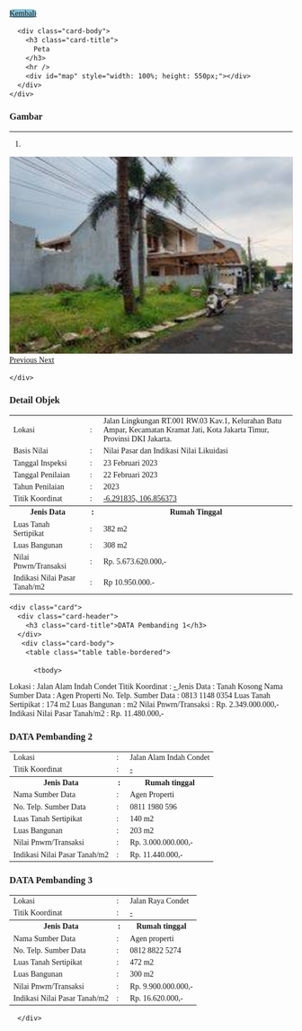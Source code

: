 
<head>
  <meta charset="utf-8" />
  <meta name="viewport" content="width=device-width, initial-scale=1" />
  <title>KJPP Hari Utomo dan Rekan</title>
  <link rel="stylesheet" href="https://diy.magis.unwahas.ac.id/AdminLTE/plugins/fontawesome-free/css/all.min.css" />
  <link href="https://diy.magis.unwahas.ac.id/css/app.css" rel="stylesheet" />
  <link rel="stylesheet" href="https://unpkg.com/leaflet@1.7.1/dist/leaflet.css" integrity="sha512-xodZBNTC5n17Xt2atTPuE1HxjVMSvLVW9ocqUKLsCC5CXdbqCmblAshOMAS6/keqq/sMZMZ19scR4PsZChSR7A==" crossorigin="" />
  <script src="https://unpkg.com/leaflet@1.7.1/dist/leaflet.js" integrity="sha512-XQoYMqMTK8LvdxXYG3nZ448hOEQiglfqkJs1NOQV44cWnUrBc8PkAOcXy20w0vlaXaVUearIOBhiXZ5V3ynxwA==" crossorigin=""></script>
  <script src="https://cdnjs.cloudflare.com/ajax/libs/Chart.js/3.5.1/chart.js"></script>
  <!-- jQuery -->
  <script src="https://diy.magis.unwahas.ac.id/AdminLTE/plugins/jquery/jquery.min.js"></script>
  <!-- Bootstrap 4 -->
  <script src="https://diy.magis.unwahas.ac.id/AdminLTE/plugins/bootstrap/js/bootstrap.bundle.min.js"></script>
  <!-- DataTables -->
  <script src="https://diy.magis.unwahas.ac.id/AdminLTE/plugins/datatables/jquery.dataTables.min.js"></script>
  <script src="https://diy.magis.unwahas.ac.id/AdminLTE/plugins/datatables-bs4/js/dataTables.bootstrap4.min.js"></script>
  <script src="https://diy.magis.unwahas.ac.id/AdminLTE/plugins/datatables-responsive/js/dataTables.responsive.min.js"></script>
  <script src="https://diy.magis.unwahas.ac.id/AdminLTE/plugins/datatables-responsive/js/responsive.bootstrap4.min.js"></script>
</head>

<style>
  body {
    font-family: 'Montserrat', 'sans-serif';
  }
</style>
<div class="row mx-5 mt-3">
   <div class="col">
    <a href="https://hariutomo.co.id/" class="btn" style="background-color: #84C2D8; border-radius: 10px">Kembali</a>
   </div>
</div>
<div class="row mt-3 mx-5">
  <div class="col-sm-6">
    <div class="card">

      <div class="card-body">
        <h3 class="card-title">
          Peta
        </h3>
        <hr />
        <div id="map" style="width: 100%; height: 550px;"></div>
      </div>
    </div>
  </div>
  <div class="col-sm-6">
    <div class="card">
      <!-- /.card-header -->
      <div class="card-body">
        <h3 class="card-title">
      Gambar
        </h3>
        <hr />
        <div id="carouselExampleIndicators" class="carousel slide" data-ride="carousel">
          <ol class="carousel-indicators">
           <li data-target="#carouselExampleIndicators" data-slide-to="0" class="active"></li>
          </ol>
          <div class="carousel-inner">
                        <div class="carousel-item active" data-bs-interval="2000">
				<img class="d-block w-100" src="Sarah1.png" alt="First slide" />
            </div>
                      </div>
          <a class="carousel-control-prev" href="Sarah2.png" role="button" data-slide="prev">
            <span class="carousel-control-custom-icon" aria-hidden="true">
              <i class="fas fa-chevron-left"></i>
            </span>
            <span class="sr-only">Previous</span>
          </a>
          <a class="carousel-control-next" href="Sarah3.png" role="button" data-slide="next">
            <span class="carousel-control-custom-icon" aria-hidden="true">
              <i class="fas fa-chevron-right"></i>
            </span>
            <span class="sr-only">Next</span>
          </a>
        </div>
      </div>
     
    </div>
  </div>
</div>
<div class="row mt-3 mx-5">
  <div class="col-md-6 ">
    <div class="card">
      <div class="card-header">
        <h3 class="card-title">Detail Objek</h3>
      </div>
    <!-- /.card-header -->
      <div class="card-body">
        <table class="table table-bordered">
          <tbody>
			 <tr>
              <td> Lokasi  </td>
              <td>:</td>
              <td>Jalan Lingkungan RT.001 RW.03 Kav.1, Kelurahan Batu Ampar, Kecamatan Kramat Jati, Kota Jakarta Timur, Provinsi DKI Jakarta.</td>
            </tr>
			 <tr>
              <td>Basis Nilai</td>
              <td>: </td>
              <td>Nilai Pasar dan Indikasi Nilai Likuidasi</td>
            </tr>
			<tr>
              <td>Tanggal Inspeksi</td>
              <td>: </td>
              <td>23 Februari 2023</td>
            </tr>
			<tr>
              <td>Tanggal Penilaian</td>
              <td>: </td>
              <td>22 Februari 2023</td>
            </tr>
			<tr>
              <td>Tahun Penilaian</td>
              <td>: </td>
              <td> 2023 </td>
            </tr>
			<tr>
              <td>Titik Koordinat</td>
              <td>:</td>
              <td><a href="https://www.google.com/maps/place/6%C2%B017'30.6%22S+106%C2%B051'22.9%22E/@-6.258688,106.7712512,13z/data=!4m4!3m3!8m2!3d-6.291835!4d106.856373?entry=ttu">
  -6.291835, 106.856373										
                  </a></td>
            </tr>
			<tr>
              <th>Jenis Data</th>
              <th style="width: 10px">:</th>
              <th>Rumah Tinggal</th>
            </tr>
           <tr>
              <td>Luas Tanah Sertipikat</td>
              <td>:</td>
              <td> 382 m2</td>
            </tr>
			<tr>
              <td>Luas Bangunan</td>
              <td>:</td>
              <td> 308 m2</td>
            </tr>
			<tr>
              <td>Nilai Pnwrn/Transaksi</td>
              <td>:</td>
              <td>Rp. 5.673.620.000,-</td>
            </tr>
			<tr>
              <td>Indikasi Nilai Pasar Tanah/m2</td>
              <td>:</td>
              <td>Rp 10.950.000.-</td>
            </tr>
          </tbody>
        </table>
      </div>
    </div>
    <!-- /.card -->

    <div class="card">
      <div class="card-header">
        <h3 class="card-title">DATA Pembanding 1</h3>
      </div>
	   <div class="card-body">
        <table class="table table-bordered">

          <tbody>
<tr>
              <td> Lokasi  </td>
              <td>:</td>
              <td>Jalan Alam Indah Condet</td>
            </tr>
			<tr>
              <td>Titik Koordinat</td>
              <td>:</td>
              <td><a href="">
-		
                  </a></td>
            </tr>
			<tr>
              <th>Jenis Data</th>
              <th style="width: 10px">:</th>
              <th>Tanah Kosong</th>
            </tr>
           <tr>
              <td>Nama Sumber Data</td>
              <td>:</td>
              <td>Agen Properti</td>
            </tr>
			<tr>
              <td>No. Telp. Sumber Data </td>
              <td>: </td>
              <td>0813 1148 0354</td>
            </tr>
			<tr>
              <td>Luas Tanah Sertipikat</td>
              <td>:</td>
              <td>174 m2</td>
            </tr>
			<tr>
              <td>Luas Bangunan</td>
              <td>:</td>
              <td> m2</td>
            </tr>
			<tr>
              <td>Nilai Pnwrn/Transaksi</td>
              <td>:</td>
              <td>Rp. 2.349.000.000,-</td>
            </tr>
			<tr>
              <td>Indikasi Nilai Pasar Tanah/m2</td>
              <td>:</td>
              <td>Rp. 11.480.000,-</td>
            </tr>
          </tbody>
        </table>
      </div>
    </div>
  </div>
  <div class="col-md-6">
    <div class="card">
      <div class="card-header">
        <h3 class="card-title">DATA Pembanding 2</h3>
      </div>
      <!-- /.card-header -->
      <div class="card-body">
        <table class="table table-bordered">
          <tbody>
			<tr>
              <td> Lokasi  </td>
              <td>:</td>
              <td>Jalan Alam Indah Condet</td>
            </tr>
			<tr>
              <td>Titik Koordinat</td>
              <td>:</td>
              <td><a href="">
-
                  </a></td>
            </tr>
			<tr>
              <th>Jenis Data</th>
              <th style="width: 10px">:</th>
              <th>Rumah tinggal</th>
            </tr>
			<tr>
              <td>Nama Sumber Data</td>
              <td>:</td>
              <td>Agen Properti</td>
            </tr>
			<tr>
              <td>No. Telp. Sumber Data </td>
              <td>: </td>
              <td>0811 1980 596</td>
            </tr>
			<tr>
              <td>Luas Tanah Sertipikat</td>
              <td>:</td>
              <td>140 m2</td>
            </tr>
			<tr>
              <td>Luas Bangunan</td>
              <td>:</td>
              <td>203 m2</td>
            </tr>
			<tr>
              <td>Nilai Pnwrn/Transaksi</td>
              <td>:</td>
              <td>Rp. 3.000.000.000,-</td>
            </tr>
			<tr>
              <td>Indikasi Nilai Pasar Tanah/m2</td>
              <td>:</td>
              <td>Rp. 11.440.000,-</td>
            </tr>
          </tbody>
        </table>
      </div>
    </div>
    <!-- /.card -->
    <div class="card">
      <div class="card-header">
        <h3 class="card-title">DATA Pembanding 3</h3>
      </div>
      <!-- /.card-header -->
      <div class="card-body">
        <table class="table table-bordered">
         <tbody>
			<tr>
              <td> Lokasi  </td>
              <td>:</td>
              <td>Jalan Raya Condet</td>
            </tr>
			<tr>
              <td>Titik Koordinat</td>
              <td>:</td>
              <td><a href="">
-
                  </a></td>
            </tr>
			<tr>
              <th>Jenis Data</th>
              <th style="width: 10px">:</th>
              <th>Rumah tinggal</th>
            </tr>
           <tr>
              <td>Nama Sumber Data</td>
              <td>:</td>
              <td> Agen properti </td>
            </tr>
			<tr>
              <td>No. Telp. Sumber Data </td>
              <td>: </td>
              <td>0812 8822 5274</td>
            </tr>
			<tr>
              <td>Luas Tanah Sertipikat</td>
              <td>:</td>
              <td> 472 m2</td>
            </tr>
			<tr>
              <td>Luas Bangunan</td>
              <td>:</td>
              <td> 300 m2</td>
            </tr>
			<tr>
              <td>Nilai Pnwrn/Transaksi</td>
              <td>:</td>
              <td>Rp. 9.900.000.000,-</td>
            </tr>
			<tr>
              <td>Indikasi Nilai Pasar Tanah/m2</td>
              <td>:</td>
              <td>Rp. 16.620.000,-</td>
            </tr>
          </tbody>
        </table>
      </div>
    </div>
        
      </div>
 
  

<script>
  var peta1 = L.tileLayer('https://api.mapbox.com/styles/v1/{id}/tiles/{z}/{x}/{y}?access_token=pk.eyJ1IjoibWFwYm94IiwiYSI6ImNpejY4NXVycTA2emYycXBndHRqcmZ3N3gifQ.rJcFIG214AriISLbB6B5aw', {
            attribution: 'Map data &copy; <a href="https://www.openstreetmap.org/">OpenStreetMap</a> contributors, ' +
                '<a href="https://creativecommons.org/licenses/by-sa/2.0/">CC-BY-SA</a>, ' +
                'Imagery © <a href="https://www.mapbox.com/">Mapbox</a>',
            id: 'mapbox/streets-v11'
        });
    
    
        var map = L.map('map', {
            center: [-7.9409693,110.5509868],
            zoom: 14,
            layers: [peta1],
        });
    
        var baseMaps = {
            "Grayscale": peta1,
           
        };
    
        L.control.layers(baseMaps).addTo(map);



        var iconsekolah = L.icon({
            iconUrl: 'Sarah.png',
            iconSize:     [300, 300],        
        });

		var informasi = '<table class="table table-bordered"> <tr><td colspan="2"><a href="https://www.google.com/maps/dir//-7.9409693,110.5509868" class="btn btn-sm btn-default">Rute</a></td></tr></body></table>';
         L.marker([-7.9409693,110.5509868],{icon: iconsekolah})
        // .bindPopup(L.popup({maxWidth:500}).setContent('<a href="https://www.google.com/maps/dir//-7.9409693,110.5509868" target="_blank">Rute Ke Lokasi</a>'))
		 .addTo(map);
</script>

